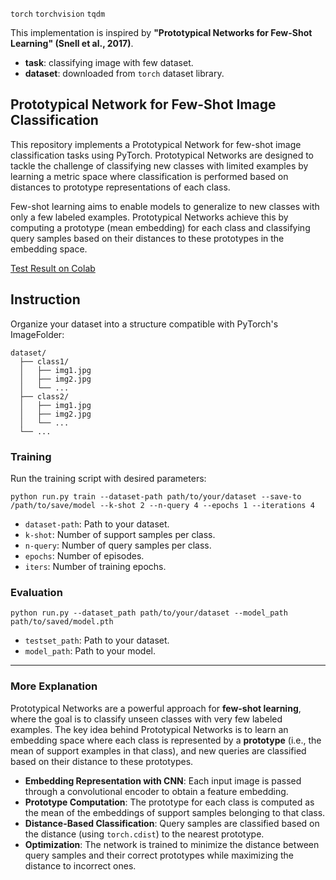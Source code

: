 `torch` `torchvision` `tqdm`

This implementation is inspired by **"Prototypical Networks for Few-Shot Learning" (Snell et al., 2017)**.
* **task**: classifying image with few dataset.
* **dataset**: downloaded from `torch` dataset library.

## Prototypical Network for Few-Shot Image Classification
This repository implements a Prototypical Network for few-shot image classification tasks using PyTorch. Prototypical Networks are designed to tackle the challenge of classifying new classes with limited examples by learning a metric space where classification is performed based on distances to prototype representations of each class.

Few-shot learning aims to enable models to generalize to new classes with only a few labeled examples. Prototypical Networks achieve this by computing a prototype (mean embedding) for each class and classifying query samples based on their distances to these prototypes in the embedding space.

<a href="https://colab.research.google.com/drive/1gsVtGvISCpXQZsKvFjLVocn89ovazusE?usp=sharing">Test Result on Colab</a>

## Instruction
Organize your dataset into a structure compatible with PyTorch's ImageFolder:
```
dataset/
  ├── class1/
  │   ├── img1.jpg
  │   ├── img2.jpg
  │   └── ...
  ├── class2/
  │   ├── img1.jpg
  │   ├── img2.jpg
  │   └── ...
  └── ...
 ```

### Training
Run the training script with desired parameters:
```
python run.py train --dataset-path path/to/your/dataset --save-to /path/to/save/model --k-shot 2 --n-query 4 --epochs 1 --iterations 4
```
* `dataset-path`: Path to your dataset.
* `k-shot`: Number of support samples per class.
* `n-query`: Number of query samples per class.
* `epochs`: Number of episodes.
* `iters`: Number of training epochs.

### Evaluation
```
python run.py --dataset_path path/to/your/dataset --model_path path/to/saved/model.pth
```
* `testset_path`: Path to your dataset.
* `model_path`: Path to your model.

---
### More Explanation
Prototypical Networks are a powerful approach for **few-shot learning**, where the goal is to classify unseen classes with very few labeled examples. The key idea behind Prototypical Networks is to learn an embedding space where each class is represented by a **prototype** (i.e., the mean of support examples in that class), and new queries are classified based on their distance to these prototypes.

* **Embedding Representation with CNN**: Each input image is passed through a convolutional encoder to obtain a feature embedding.
* **Prototype Computation**: The prototype for each class is computed as the mean of the embeddings of support samples belonging to that class.
* **Distance-Based Classification**: Query samples are classified based on the distance (using `torch.cdist`) to the nearest prototype.
* **Optimization**: The network is trained to minimize the distance between query samples and their correct prototypes while maximizing the distance to incorrect ones.